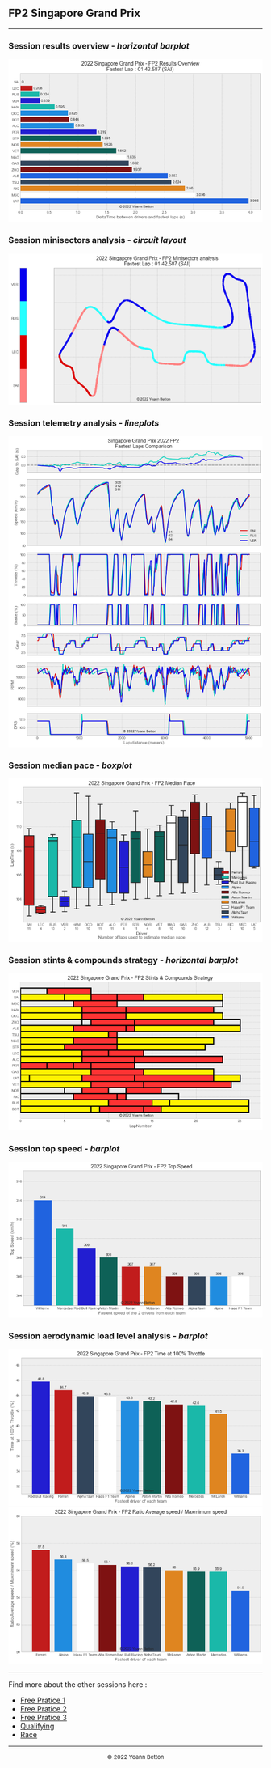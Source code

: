 ## FP2 Singapore Grand Prix

---

### Session results overview - *horizontal barplot*

<img src="/output/2022-10-02_Singapore_Grand_Prix/fp2_results_overview_white.png?raw=true"/>

### Session minisectors analysis - *circuit layout*

<img src="/output/2022-10-02_Singapore_Grand_Prix/fp2_minisectors_analysis_white.png?raw=true"/>

### Session telemetry analysis - *lineplots*

<img src="/output/2022-10-02_Singapore_Grand_Prix/fp2_telemetry_analysis_white.png?raw=true"/>

### Session median pace - *boxplot*

<img src="/output/2022-10-02_Singapore_Grand_Prix/fp2_median_pace_white.png?raw=true"/>

### Session stints & compounds strategy - *horizontal barplot*

<img src="/output/2022-10-02_Singapore_Grand_Prix/fp2_stints_compounds_stategy_white.png?raw=true"/>

### Session top speed - *barplot*

<img src="/output/2022-10-02_Singapore_Grand_Prix/topspeed_fp2_white.png?raw=true"/>

### Session aerodynamic load level analysis - *barplot*

<img src="/output/2022-10-02_Singapore_Grand_Prix/fp2_maximum_throttle_white.png?raw=true"/>

<img src="/output/2022-10-02_Singapore_Grand_Prix/fp2_speed_ratio_white.png?raw=true"/>

--- 

Find more about the other sessions here :
  - [Free Pratice 1](/page/FP1/2022-10-02_Singapore_Grand_Prix)  
  - [Free Pratice 2](/page/FP2/2022-10-02_Singapore_Grand_Prix) 
  - [Free Pratice 3](/page/FP3/2022-10-02_Singapore_Grand_Prix)
  - [Qualifying](/page/Qualifying/2022-10-02_Singapore_Grand_Prix) 
  - [Race](/page/Race/2022-10-02_Singapore_Grand_Prix)

---

<div style="text-align: center">
  <p style="font-size:11px">&copy; 2022 Yoann Betton</p>
</div>

<!-- ---

<p style="font-size:11px">Page generated from <a href="https://github.com/yoannbtn/yoannbtn.github.io">github.com/yoannbtn</a>.</p> -->